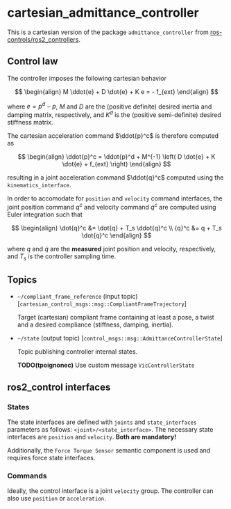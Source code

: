 # cartesian_admittance_controller

This is a cartesian version of the package `admittance_controller` from [ros-controls/ros2_controllers](https://github.com/ros-controls/ros2_controllers/tree/master).

## Control law

The controller imposes the following cartesian behavior

$$
\begin{align}
  M \ddot{e} + D \dot{e} + K e = - f_{ext}
\end{align}
$$

where $e = p^d - p$, $M$ and $D$ are the (positive definite) desired inertia and damping matrix, respectively, and $K^d$ is the (positive semi-definite) desired stiffness matrix.

The cartesian acceleration command $\ddot{p}^c$ is therefore computed as

$$
\begin{align}
  \ddot{p}^c = \ddot{p}^d + M^{-1} \left( D \dot{e} + K \dot{e} + f_{ext} \right)
\end{align}
$$

resulting in a joint acceleration command $\ddot{q}^c$ computed using the `kinematics_interface`.

In order to accomodate for `position` and `velocity` command interfaces, the joint position command $q^c$ and velocity command $\dot{q}^c$ are computed using Euler integration such that

$$
\begin{align}
  \dot{q}^c &= \dot{q} + T_s \ddot{q}^c \\
  {q}^c &= q + T_s \dot{q}^c
\end{align}
$$

where $q$ and $\dot{q}$ are the **measured** joint position and velocity, respectively, and $T_s$ is the controller sampling time.

## Topics

- `~/compliant_frame_reference` (input topic) [`cartesian_control_msgs::msg::CompliantFrameTrajectory`]

  Target (cartesian) compliant frame containing at least a pose, a twist and a desired compliance (stiffness, damping, inertia).

- `~/state` (output topic) [`control_msgs::msg::AdmittanceControllerState`]

  Topic publishing controller internal states.

  **TODO(tpoignonec)** Use custom message `VicControllerState`


## ros2_control interfaces

### States

The state interfaces are defined with ``joints`` and ``state_interfaces`` parameters as follows: ``<joint>/<state_interface>``.
The necessary state interfaces are ``position`` and ``velocity``.
**Both are mandatory!**

Additionally, the `Force Torque Sensor` semantic component is used and requires force state interfaces.

### Commands

Ideally, the control interface is a joint ``velocity`` group.
The controller can also use ``position`` or ``acceleration``.
